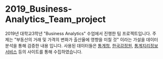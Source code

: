 # 2019_Business-Analytics_Team_project
2019년 대학교3학년 "Business Analytics" 수업에서 진행한 팀 프로젝트입니다. 
주제는 "부동산의 거래 및 가격의 변화가 출산율에 영향을 미칠 것" 이라는 가설을 데이터 분석을 통해 검증한 내용 입니다.
사용된 데이터들은 [통계청](), [한국감정원](), [통계지리정보서비스]() 등의 사이트를 통해 수집하였습니다.
